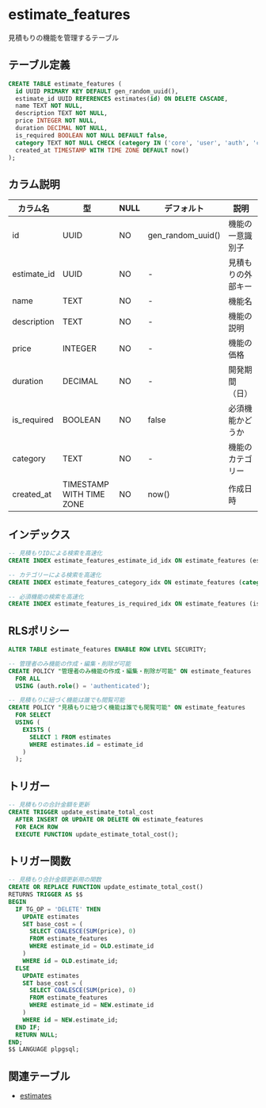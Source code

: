 # estimate_features

見積もりの機能を管理するテーブル

## テーブル定義

```sql
CREATE TABLE estimate_features (
  id UUID PRIMARY KEY DEFAULT gen_random_uuid(),
  estimate_id UUID REFERENCES estimates(id) ON DELETE CASCADE,
  name TEXT NOT NULL,
  description TEXT NOT NULL,
  price INTEGER NOT NULL,
  duration DECIMAL NOT NULL,
  is_required BOOLEAN NOT NULL DEFAULT false,
  category TEXT NOT NULL CHECK (category IN ('core', 'user', 'auth', 'content', 'payment', 'other')),
  created_at TIMESTAMP WITH TIME ZONE DEFAULT now()
);
```

## カラム説明

| カラム名 | 型 | NULL | デフォルト | 説明 |
|----------|-----|------|------------|------|
| id | UUID | NO | gen_random_uuid() | 機能の一意識別子 |
| estimate_id | UUID | NO | - | 見積もりの外部キー |
| name | TEXT | NO | - | 機能名 |
| description | TEXT | NO | - | 機能の説明 |
| price | INTEGER | NO | - | 機能の価格 |
| duration | DECIMAL | NO | - | 開発期間（日） |
| is_required | BOOLEAN | NO | false | 必須機能かどうか |
| category | TEXT | NO | - | 機能のカテゴリー |
| created_at | TIMESTAMP WITH TIME ZONE | NO | now() | 作成日時 |

## インデックス

```sql
-- 見積もりIDによる検索を高速化
CREATE INDEX estimate_features_estimate_id_idx ON estimate_features (estimate_id);

-- カテゴリーによる検索を高速化
CREATE INDEX estimate_features_category_idx ON estimate_features (category);

-- 必須機能の検索を高速化
CREATE INDEX estimate_features_is_required_idx ON estimate_features (is_required);
```

## RLSポリシー

```sql
ALTER TABLE estimate_features ENABLE ROW LEVEL SECURITY;

-- 管理者のみ機能の作成・編集・削除が可能
CREATE POLICY "管理者のみ機能の作成・編集・削除が可能" ON estimate_features
  FOR ALL
  USING (auth.role() = 'authenticated');

-- 見積もりに紐づく機能は誰でも閲覧可能
CREATE POLICY "見積もりに紐づく機能は誰でも閲覧可能" ON estimate_features
  FOR SELECT
  USING (
    EXISTS (
      SELECT 1 FROM estimates
      WHERE estimates.id = estimate_id
    )
  );
```

## トリガー

```sql
-- 見積もりの合計金額を更新
CREATE TRIGGER update_estimate_total_cost
  AFTER INSERT OR UPDATE OR DELETE ON estimate_features
  FOR EACH ROW
  EXECUTE FUNCTION update_estimate_total_cost();
```

## トリガー関数

```sql
-- 見積もり合計金額更新用の関数
CREATE OR REPLACE FUNCTION update_estimate_total_cost()
RETURNS TRIGGER AS $$
BEGIN
  IF TG_OP = 'DELETE' THEN
    UPDATE estimates
    SET base_cost = (
      SELECT COALESCE(SUM(price), 0)
      FROM estimate_features
      WHERE estimate_id = OLD.estimate_id
    )
    WHERE id = OLD.estimate_id;
  ELSE
    UPDATE estimates
    SET base_cost = (
      SELECT COALESCE(SUM(price), 0)
      FROM estimate_features
      WHERE estimate_id = NEW.estimate_id
    )
    WHERE id = NEW.estimate_id;
  END IF;
  RETURN NULL;
END;
$$ LANGUAGE plpgsql;
```

## 関連テーブル

- [estimates](./estimates.md) 